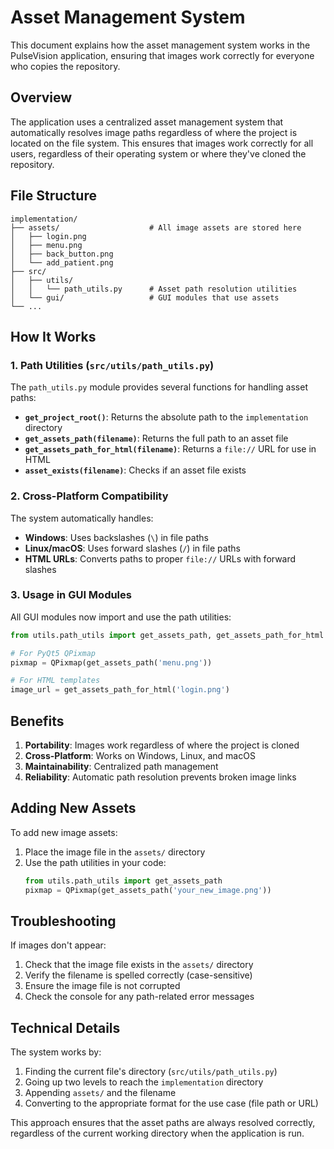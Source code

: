 # Asset Management System

This document explains how the asset management system works in the PulseVision application, ensuring that images work correctly for everyone who copies the repository.

## Overview

The application uses a centralized asset management system that automatically resolves image paths regardless of where the project is located on the file system. This ensures that images work correctly for all users, regardless of their operating system or where they've cloned the repository.

## File Structure

```
implementation/
├── assets/                    # All image assets are stored here
│   ├── login.png
│   ├── menu.png
│   ├── back_button.png
│   └── add_patient.png
├── src/
│   ├── utils/
│   │   └── path_utils.py      # Asset path resolution utilities
│   └── gui/                   # GUI modules that use assets
└── ...
```

## How It Works

### 1. Path Utilities (`src/utils/path_utils.py`)

The `path_utils.py` module provides several functions for handling asset paths:

- **`get_project_root()`**: Returns the absolute path to the `implementation` directory
- **`get_assets_path(filename)`**: Returns the full path to an asset file
- **`get_assets_path_for_html(filename)`**: Returns a `file://` URL for use in HTML
- **`asset_exists(filename)`**: Checks if an asset file exists

### 2. Cross-Platform Compatibility

The system automatically handles:
- **Windows**: Uses backslashes (`\`) in file paths
- **Linux/macOS**: Uses forward slashes (`/`) in file paths
- **HTML URLs**: Converts paths to proper `file://` URLs with forward slashes

### 3. Usage in GUI Modules

All GUI modules now import and use the path utilities:

```python
from utils.path_utils import get_assets_path, get_assets_path_for_html

# For PyQt5 QPixmap
pixmap = QPixmap(get_assets_path('menu.png'))

# For HTML templates
image_url = get_assets_path_for_html('login.png')
```

## Benefits

1. **Portability**: Images work regardless of where the project is cloned
2. **Cross-Platform**: Works on Windows, Linux, and macOS
3. **Maintainability**: Centralized path management
4. **Reliability**: Automatic path resolution prevents broken image links

## Adding New Assets

To add new image assets:

1. Place the image file in the `assets/` directory
2. Use the path utilities in your code:
   ```python
   from utils.path_utils import get_assets_path
   pixmap = QPixmap(get_assets_path('your_new_image.png'))
   ```

## Troubleshooting

If images don't appear:

1. Check that the image file exists in the `assets/` directory
2. Verify the filename is spelled correctly (case-sensitive)
3. Ensure the image file is not corrupted
4. Check the console for any path-related error messages

## Technical Details

The system works by:
1. Finding the current file's directory (`src/utils/path_utils.py`)
2. Going up two levels to reach the `implementation` directory
3. Appending `assets/` and the filename
4. Converting to the appropriate format for the use case (file path or URL)

This approach ensures that the asset paths are always resolved correctly, regardless of the current working directory when the application is run.
